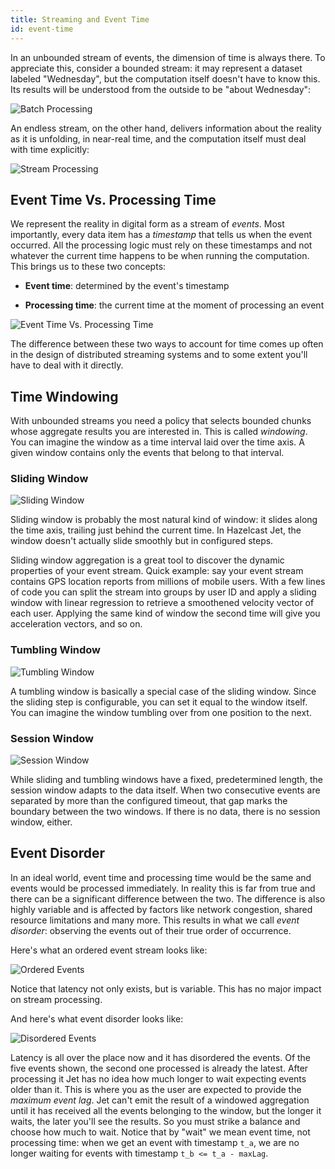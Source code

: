 ```yaml
---
title: Streaming and Event Time
id: event-time
---
```


In an unbounded stream of events, the dimension of time is always there.
To appreciate this, consider a bounded stream: it may represent a
dataset labeled "Wednesday", but the computation itself doesn't have to
know this. Its results will be understood from the outside to be "about
Wednesday":

![Batch Processing](assets/eventtime-batch.svg)

An endless stream, on the other hand, delivers information
about the reality as it is unfolding, in near-real time, and the
computation itself must deal with time explicitly:

![Stream Processing](assets/eventtime-streaming.svg)

## Event Time Vs. Processing Time

We represent the reality in digital form as a stream of *events*. Most
importantly, every data item has a *timestamp* that tells us when the
event occurred. All the processing logic must rely on these timestamps
and not whatever the current time happens to be when running the
computation. This brings us to these two concepts:

* **Event time**: determined by the event's timestamp

* **Processing time**: the current time at the moment of processing an
  event

![Event Time Vs. Processing Time](assets/eventtime-processingtime.svg)

The difference between these two ways to account for time comes up often
in the design of distributed streaming systems and to some extent you'll
have to deal with it directly.

## Time Windowing

With unbounded streams you need a policy that selects bounded chunks
whose aggregate results you are interested in. This is called
*windowing*. You can imagine the window as a time interval laid over the
time axis. A given window contains only the events that belong to that
interval.

### Sliding Window

![Sliding Window](assets/eventtime-sliding.svg)

Sliding window is probably the most natural kind of window: it slides
along the time axis, trailing just behind the current time. In Hazelcast
Jet, the window doesn't actually slide smoothly but in configured steps.

Sliding window aggregation is a great tool to discover the dynamic
properties of your event stream. Quick example: say your event stream
contains GPS location reports from millions of mobile users. With a few
lines of code you can split the stream into groups by user ID and apply
a sliding window with linear regression to retrieve a smoothened
velocity vector of each user. Applying the same kind of window the
second time will give you acceleration vectors, and so on.

### Tumbling Window

![Tumbling Window](assets/eventtime-tumbling.svg)

A tumbling window is basically a special case of the sliding window.
Since the sliding step is configurable, you can set it equal to the
window itself. You can imagine the window tumbling over from one
position to the next.

### Session Window

![Session Window](assets/eventtime-session.svg)

While sliding and tumbling windows have a fixed, predetermined length,
the session window adapts to the data itself. When two consecutive
events are separated by more than the configured timeout, that gap
marks the boundary between the two windows. If there is no data, there
is no session window, either.

## Event Disorder

In an ideal world, event time and processing time would be the same and
events would be processed immediately. In reality this is far from true
and there can be a significant difference between the two. The
difference is also highly variable and is affected by factors like
network congestion, shared resource limitations and many more. This
results in what we call *event disorder*: observing the events out of
their true order of occurrence.

Here's what an ordered event stream looks like:

![Ordered Events](assets/eventtime-order.svg)

Notice that latency not only exists, but is variable. This has no major
impact on stream processing.

And here's what event disorder looks like:

![Disordered Events](assets/eventtime-disorder.svg)

Latency is all over the place now and it has disordered the events. Of
the five events shown, the second one processed is already the latest.
After processing it Jet has no idea how much longer to wait expecting
events older than it. This is where you as the user are expected to
provide the *maximum event lag*. Jet can't emit the result of a windowed
aggregation until it has received all the events belonging to the
window, but the longer it waits, the later you'll see the results. So
you must strike a balance and choose how much to wait. Notice that by
"wait" we mean event time, not processing time: when we get an event
with timestamp `t_a`, we are no longer waiting for events with timestamp
`t_b <= t_a - maxLag`.
